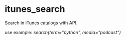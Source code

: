 # itunes_search
Search in iTunes catalogs with API.

use example:
*search(term="python", media="podcast")*
